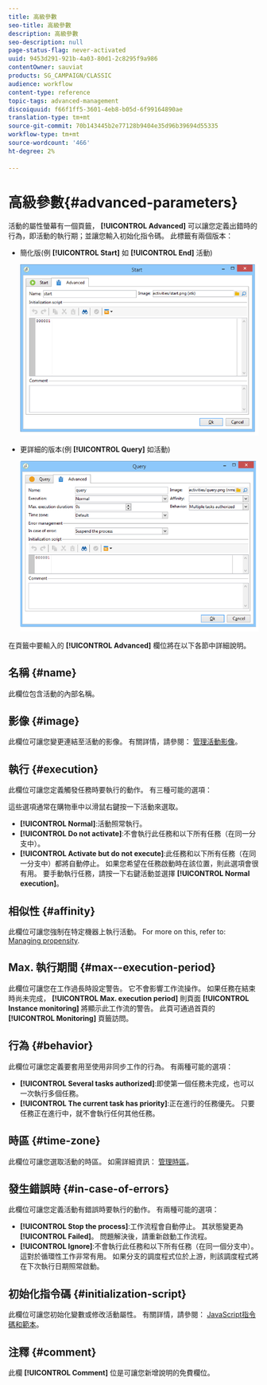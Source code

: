 ```yaml
---
title: 高級參數
seo-title: 高級參數
description: 高級參數
seo-description: null
page-status-flag: never-activated
uuid: 9453d291-921b-4a03-80d1-2c8295f9a986
contentOwner: sauviat
products: SG_CAMPAIGN/CLASSIC
audience: workflow
content-type: reference
topic-tags: advanced-management
discoiquuid: f66f1ff5-3601-4eb8-b05d-6f99164890ae
translation-type: tm+mt
source-git-commit: 70b143445b2e77128b9404e35d96b39694d55335
workflow-type: tm+mt
source-wordcount: '466'
ht-degree: 2%

---
```



# 高級參數{#advanced-parameters}

活動的屬性螢幕有一個頁籤， **[!UICONTROL Advanced]** 可以讓您定義出錯時的行為，即活動的執行期；並讓您輸入初始化指令碼。 此標籤有兩個版本：

* 簡化版(例 **[!UICONTROL Start]** 如 **[!UICONTROL End]** 活動)

   ![](assets/wf-advanced-basic.png)

* 更詳細的版本(例 **[!UICONTROL Query]** 如活動)

   ![](assets/wf-advanced-full.png)

在頁籤中要輸入的 **[!UICONTROL Advanced]** 欄位將在以下各節中詳細說明。

## 名稱 {#name}

此欄位包含活動的內部名稱。

## 影像 {#image}

此欄位可讓您變更連結至活動的影像。 有關詳情，請參閱： [管理活動影像](../../workflow/using/managing-activity-images.md)。

## 執行 {#execution}

此欄位可讓您定義觸發任務時要執行的動作。 有三種可能的選項：

這些選項通常在購物車中以滑鼠右鍵按一下活動來選取。

* **[!UICONTROL Normal]**:活動照常執行。
* **[!UICONTROL Do not activate]**:不會執行此任務和以下所有任務（在同一分支中）。
* **[!UICONTROL Activate but do not execute]**:此任務和以下所有任務（在同一分支中）都將自動停止。 如果您希望在任務啟動時在該位置，則此選項會很有用。 要手動執行任務，請按一下右鍵活動並選擇 **[!UICONTROL Normal execution]**。

## 相似性 {#affinity}

此欄位可讓您強制在特定機器上執行活動。 For more on this, refer to: [Managing propensity](../../workflow/using/managing-propensity.md).

## Max. 執行期間 {#max--execution-period}

此欄位可讓您在工作過長時設定警告。 它不會影響工作流操作。 如果任務在結束時尚未完成， **[!UICONTROL Max. execution period]** 則頁面 **[!UICONTROL Instance monitoring]** 將顯示此工作流的警告。 此頁可通過首頁的 **[!UICONTROL Monitoring]** 頁籤訪問。

## 行為 {#behavior}

此欄位可讓您定義要套用至使用非同步工作的行為。 有兩種可能的選項：

* **[!UICONTROL Several tasks authorized]**:即使第一個任務未完成，也可以一次執行多個任務。
* **[!UICONTROL The current task has priority]**:正在進行的任務優先。 只要任務正在進行中，就不會執行任何其他任務。

## 時區 {#time-zone}

此欄位可讓您選取活動的時區。 如需詳細資訊： [管理時區](../../workflow/using/managing-time-zones.md)。

## 發生錯誤時 {#in-case-of-errors}

此欄位可讓您定義活動有錯誤時要執行的動作。 有兩種可能的選項：

* **[!UICONTROL Stop the process]**:工作流程會自動停止。 其狀態變更為 **[!UICONTROL Failed]**。 問題解決後，請重新啟動工作流程。
* **[!UICONTROL Ignore]**:不會執行此任務和以下所有任務（在同一個分支中）。 這對於循環性工作非常有用。 如果分支的調度程式位於上游，則該調度程式將在下次執行日期照常啟動。

## 初始化指令碼 {#initialization-script}

此欄位可讓您初始化變數或修改活動屬性。 有關詳情，請參閱： [JavaScript指令碼和範本](../../workflow/using/javascript-scripts-and-templates.md)。

## 注釋 {#comment}

此欄 **[!UICONTROL Comment]** 位是可讓您新增說明的免費欄位。
